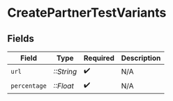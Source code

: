 # CreatePartnerTestVariants


## Fields

| Field              | Type               | Required           | Description        |
| ------------------ | ------------------ | ------------------ | ------------------ |
| `url`              | *::String*         | :heavy_check_mark: | N/A                |
| `percentage`       | *::Float*          | :heavy_check_mark: | N/A                |